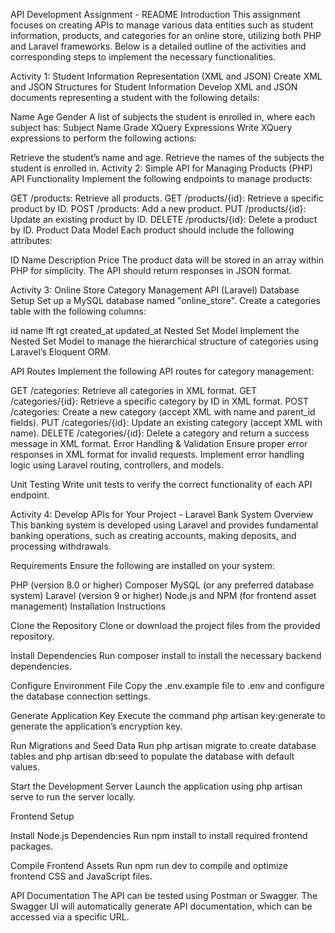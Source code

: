 API Development Assignment - README
Introduction
This assignment focuses on creating APIs to manage various data entities such as student information, products, and categories for an online store, utilizing both PHP and Laravel frameworks. Below is a detailed outline of the activities and corresponding steps to implement the necessary functionalities.

Activity 1: Student Information Representation (XML and JSON)
Create XML and JSON Structures for Student Information
Develop XML and JSON documents representing a student with the following details:

Name
Age
Gender
A list of subjects the student is enrolled in, where each subject has:
Subject Name
Grade
XQuery Expressions
Write XQuery expressions to perform the following actions:

Retrieve the student’s name and age.
Retrieve the names of the subjects the student is enrolled in.
Activity 2: Simple API for Managing Products (PHP)
API Functionality
Implement the following endpoints to manage products:

GET /products: Retrieve all products.
GET /products/{id}: Retrieve a specific product by ID.
POST /products: Add a new product.
PUT /products/{id}: Update an existing product by ID.
DELETE /products/{id}: Delete a product by ID.
Product Data Model
Each product should include the following attributes:

ID
Name
Description
Price
The product data will be stored in an array within PHP for simplicity. The API should return responses in JSON format.

Activity 3: Online Store Category Management API (Laravel)
Database Setup
Set up a MySQL database named "online_store". Create a categories table with the following columns:

id
name
lft
rgt
created_at
updated_at
Nested Set Model
Implement the Nested Set Model to manage the hierarchical structure of categories using Laravel’s Eloquent ORM.

API Routes
Implement the following API routes for category management:

GET /categories: Retrieve all categories in XML format.
GET /categories/{id}: Retrieve a specific category by ID in XML format.
POST /categories: Create a new category (accept XML with name and parent_id fields).
PUT /categories/{id}: Update an existing category (accept XML with name).
DELETE /categories/{id}: Delete a category and return a success message in XML format.
Error Handling & Validation
Ensure proper error responses in XML format for invalid requests. Implement error handling logic using Laravel routing, controllers, and models.

Unit Testing
Write unit tests to verify the correct functionality of each API endpoint.

Activity 4: Develop APIs for Your Project - Laravel Bank System
Overview
This banking system is developed using Laravel and provides fundamental banking operations, such as creating accounts, making deposits, and processing withdrawals.

Requirements
Ensure the following are installed on your system:

PHP (version 8.0 or higher)
Composer
MySQL (or any preferred database system)
Laravel (version 9 or higher)
Node.js and NPM (for frontend asset management)
Installation Instructions

Clone the Repository
Clone or download the project files from the provided repository.

Install Dependencies
Run composer install to install the necessary backend dependencies.

Configure Environment File
Copy the .env.example file to .env and configure the database connection settings.

Generate Application Key
Execute the command php artisan key:generate to generate the application’s encryption key.

Run Migrations and Seed Data
Run php artisan migrate to create database tables and php artisan db:seed to populate the database with default values.

Start the Development Server
Launch the application using php artisan serve to run the server locally.

Frontend Setup

Install Node.js Dependencies
Run npm install to install required frontend packages.

Compile Frontend Assets
Run npm run dev to compile and optimize frontend CSS and JavaScript files.

API Documentation
The API can be tested using Postman or Swagger.
The Swagger UI will automatically generate API documentation, which can be accessed via a specific URL.

